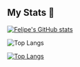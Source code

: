 ## My Stats 👋

[![Felipe's GitHub stats](https://github-readme-stats.vercel.app/api?username=felipecembranelli)](https://github.com/anuraghazra/github-readme-stats)

![Top Langs](https://github-readme-stats.vercel.app/api/top-langs/?username=felipecembranelli&langs_count=8)

[![Top Langs](https://github-readme-stats.vercel.app/api/top-langs/?username=felipecembranelli&layout=donut-vertical)](https://github.com/felipecembranelli/github-readme-stats)

<!--
**felipecembranelli/felipecembranelli** is a ✨ _special_ ✨ repository because its `README.md` (this file) appears on your GitHub profile.

Here are some ideas to get you started:

- 🔭 I’m currently working on ...
- 🌱 I’m currently learning ...
- 👯 I’m looking to collaborate on ...
- 🤔 I’m looking for help with ...
- 💬 Ask me about ...
- 📫 How to reach me: ...
- 😄 Pronouns: ...
- ⚡ Fun fact: ...
-->
